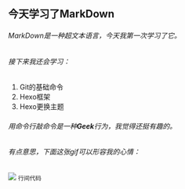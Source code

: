 ## 今天学习了MarkDown
###### MarkDown是一种超文本语言，今天我第一次学习了它。
###### 接下来我还会学习：
1. Git的基础命令
1. Hexo框架
1. Hexo更换主题
###### 用命令行敲命令是一种**Geek**行为，我觉得还挺有趣的。
###### 有点意思，下面这张gif可以形容我的心情：
![](https://qgt-style.oss-cn-hangzhou.aliyuncs.com/newcoursep4/g1/g1-2-2/tenor.gif)
```行间代码```
